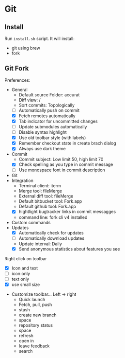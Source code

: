 # Git

## Install

Run `install.sh` script. It will install:

- git using brew
- fork

<!-- Copy `.gitconfig` and `.gitignore_global` files inside `Users/ilariaventurini` -->

## Git Fork

Preferences:

- General
  - Default source Folder: accurat
  - Diff view: /
  - Sort commits: Topologically
  - [ ] Automatically push on commit
  - [x] Fetch remotes automatically
  - [x] Tab indicator for uncommitted changes
  - [ ] Update submodules automatically
  - [ ] Disable syntax highlight
  - [x] Use old toolbar style (with labels)
  - [x] Remember checkout state in create brach dialog
  - [x] Always use dark theme
- Commit
  - Commit subject: Low limit 50, high limit 70
  - [x] Check spelling as you type in commit message
  - [ ] Use monospace font in commit description
- Git
- Integration
  - Terminal client: iterm
  - Merge tool: fileMerge
  - External diff tool: fileMerge
  - Default bitbucket tool: Fork.app
  - Default github tool: Fork.app
  - [x] hightlight bugtracker links in commit messagges
  - command line: fork cli v4 installed
- Custom commands
- Updates
  - [x] Automatically check for updates
  - [ ] Automatically download updates
  - Update interval: Daily
  - [x] Send anonymous statistics about features you see

Right click on toolbar

- [x] Icon and text
- [ ] icon only
- [ ] text only
- [x] use small size
- Customize toolbar... Left -> right
  - Quick launch
  - Fetch, pull, push
  - stash
  - create new branch
  - space
  - repository status
  - space
  - refresh
  - open in
  - leave feedback
  - search
